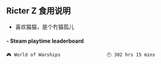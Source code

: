 ## Ricter Z 食用说明
- 喜欢猫猫，是个冇猫孤儿

<!-- steam-box start -->
#### - Steam playtime leaderboard
```text
🎮 World of Warships                 🕘 302 hrs 15 mins
```
<!-- Powered by https://github.com/YouEclipse/steam-box . -->
<!-- steam-box end -->
